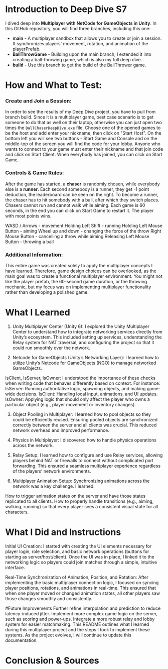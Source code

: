 # Introduction to Deep Dive S7
I dived deep into **Multiplayer with NetCode for GameObjects in Unity**. In this GitHub repository, you will find three branches, including this one:

+ **main** - A multiplayer sandbox that allows you to create or join a session. It synchronizes players' movement, rotation, and animation of the playerPrefab.
+ **BallThrowGame** - Building upon the main branch, I extended it into creating a ball-throwing game, which is also my full deep dive.
+ **build** - Use this branch to get the build of the BallThrower game.

# How and What to Test:
### Create and Join a Session:

In order to see the results of my Deep Dive project, you have to pull from branch build. Since it is a multiplayer game, best case scenario is to get someone to do that as well on their laptop, otherwise you can just open two times the ```BallChaserDeepDive.exe``` file. Choose one of the opened games to be the host and add enter your nickname, then click on "Start Host". On the bottom left you will see two buttons - Start Game and Console and on the middle-top of the screen you will find the code for your lobby. Anyone who wants to connect to your game must enter their nickname and that join code and click on Start Client. When everybody has joined, you can click on Start Game.

### Controls & Game Rules:
After the game has started, a **chaser** is randomly chosen, while everybody else is a **runner**. Each second somebody is a runner, they get -1 point deduction, the leaderboard can be seen on the right. To become a runner, the chaser has to hit somebody with a ball, after which they switch places. Chasers cannot run and cannot walk while aiming. Each game is 60 seconds, in the end you can click on Start Game to restart it. The player with most points wins.

WASD / Arrows - movement
Holding Left Shift - running
Holding Left Mouse Button - aiming
Wheel up and down - changing the force of the throw
Right Mouse Button - cancelling a throw while aiming
Releasing Left Mouse Button - throwing a ball

### Additional Information:
This entire game was created solely to apply the multiplayer concepts I have learned. Therefore, game design choices can be overlooked, as the main goal was to create a functional multiplayer environment. You might not like the player prefab, the 60-second game duration, or the throwing mechanic, but my focus was on implementing multiplayer functionality rather than developing a polished game.

# What I Learned
1. Unity Multiplayer Center (Unity 6):
I explored the Unity Multiplayer Center to understand how to integrate networking services directly from Unity’s ecosystem. This included setting up services, understanding the Relay system for NAT traversal, and configuring the project so that it could run smoothly over the network.

2. Netcode for GameObjects (Unity’s Networking Layer):
I learned how to utilize Unity’s Netcode for GameObjects (NGO) to manage networked GameObjects.

IsClient, IsServer, IsOwner: I understood the importance of these checks when writing code that behaves differently based on context. For instance:
IsServer: Running authoritative logic, spawning objects, and making game-wide decisions.
IsClient: Handling local input, animations, and UI updates.
IsOwner: Applying logic that should only affect the player who owns a particular object (e.g., player movement or inventory changes).

3. Object Pooling in Multiplayer:
I learned how to pool objects so they could be efficiently reused. Ensuring pooled objects are synchronized correctly between the server and all clients was crucial. This reduced network overhead and improved performance.

4. Physics in Multiplayer:
I discovered how to handle physics operations across the network.

6. Relay Setup:
I learned how to configure and use Relay services, allowing players behind NAT or firewalls to connect without complicated port forwarding. This ensured a seamless multiplayer experience regardless of the players’ network environments.

7. Multiplayer Animation Setup:
Synchronizing animations across the network was a key challenge. I learned:

How to trigger animation states on the server and have those states replicated to all clients.
How to properly handle transitions (e.g., aiming, walking, running) so that every player sees a consistent visual state for all characters.


# What I Did and Instructions
Initial UI Creation:
I started with creating the UI elements necessary for player login, role selection, and basic network operations (buttons for starting as server/host/client). Once the UI was in place, I linked it to the networking logic so players could join matches through a simple, intuitive interface.

Real-Time Synchronization of Animation, Position, and Rotation:
After implementing the basic multiplayer connection logic, I focused on syncing player positions, rotations, and animations in real-time. This ensured that when one player moved or changed animation states, all other players saw those changes smoothly and consistently.

#Future Improvements
Further refine interpolation and prediction to reduce latency-induced jitter.
Implement more complex game logic on the server, such as scoring and power-ups.
Integrate a more robust relay and lobby system for easier matchmaking.
This README outlines what I learned during this multiplayer project and the steps I took to implement these systems. As the project evolves, I will continue to update this documentation.

# Conclusion & Sources
